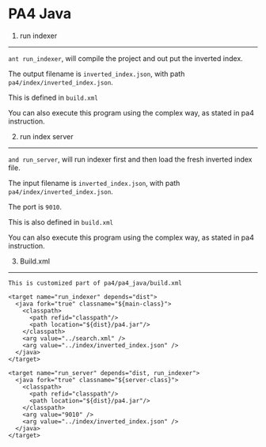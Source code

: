 PA4 Java
========

1. run indexer
--------------

`ant run_indexer`, will compile the project and out put the inverted index.

The output filename is `inverted_index.json`, with path `pa4/index/inverted_index.json`.

This is defined in `build.xml`

You can also execute this program using the complex way, as stated in pa4 instruction.

2. run index server
-------------------

`and run_server`, will run indexer first and then load the fresh inverted index file.

The input filename is `inverted_index.json`, with path `pa4/index/inverted_index.json`.

The port is `9010`.

This is also defined in `build.xml`

You can also execute this program using the complex way, as stated in pa4 instruction.



3. Build.xml
-----------

```
This is customized part of pa4/pa4_java/build.xml 

<target name="run_indexer" depends="dist">
  <java fork="true" classname="${main-class}">
    <classpath>
      <path refid="classpath"/>
      <path location="${dist}/pa4.jar"/>
    </classpath>
    <arg value="../search.xml" />
    <arg value="../index/inverted_index.json" />
  </java>
</target>

<target name="run_server" depends="dist, run_indexer">
  <java fork="true" classname="${server-class}">
    <classpath>
      <path refid="classpath"/>
      <path location="${dist}/pa4.jar"/>
    </classpath>
    <arg value="9010" />
    <arg value="../index/inverted_index.json" />
  </java>
</target>
```
